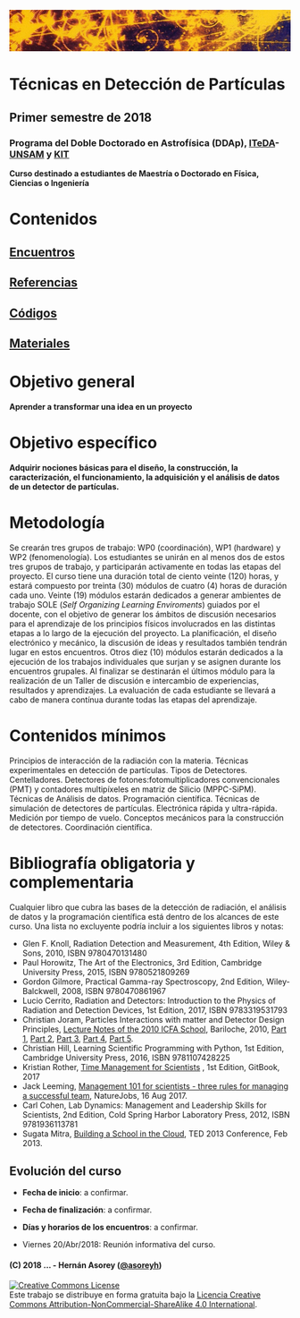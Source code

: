 ![Banner](materiales/banner.png)

# Técnicas en Detección de Partículas 

## Primer semestre de 2018

### Programa del Doble Doctorado en Astrofísica (DDAp), [ITeDA](http://www.iteda.cnea.gov.ar/)-[UNSAM](http://www.unsam.edu.ar/) y [KIT](https://www.kit.edu/)

**Curso destinado a estudiantes de Maestría o Doctorado en Física, Ciencias o Ingeniería**

# Contenidos

## [Encuentros](https://github.com/asoreyh/cosito/tree/master/encuentros)

## [Referencias](https://github.com/asoreyh/cosito/tree/master/referencias)

## [Códigos](https://github.com/asoreyh/cosito/tree/master/codigos)

## [Materiales](https://github.com/asoreyh/cosito/tree/master/materiales)

# Objetivo general

**Aprender a transformar una idea en un proyecto**

# Objetivo específico 

**Adquirir nociones básicas para el diseño, la construcción, la
caracterización, el funcionamiento, la adquisición y el análisis de datos de un
detector de partículas.**

# Metodología

Se crearán tres grupos de trabajo: WP0 (coordinación), WP1 (hardware) y WP2
(fenomenología). Los estudiantes se unirán en al menos dos de estos tres grupos
de trabajo, y participarán activamente en todas las etapas del proyecto. El
curso tiene una duración total de ciento veinte (120) horas, y estará compuesto
por treinta (30) módulos de cuatro (4) horas de duración cada uno. Veinte (19)
módulos estarán dedicados a generar ambientes de trabajo SOLE (*Self Organizing
Learning Enviroments*) guiados por el docente, con el objetivo de generar los
ámbitos de discusión necesarios para el aprendizaje de los principios físicos
involucrados en las distintas etapas a lo largo de la ejecución del proyecto.
La planificación, el diseño electrónico y mecánico, la discusión de ideas y
resultados también tendrán lugar en estos encuentros. Otros diez (10) módulos
estarán dedicados a la ejecución de los trabajos individuales que surjan y se
asignen durante los encuentros grupales.  Al finalizar se destinarán el últimos
módulo para la realización de un Taller de discusión e intercambio de
experiencias, resultados y aprendizajes. La evaluación de cada estudiante se
llevará a cabo de manera contínua durante todas las etapas del aprendizaje. 

# Contenidos mínimos

Principios de interacción de la radiación con la materia. Técnicas
experimentales en detección de partículas. Tipos de Detectores. Centelladores.
Detectores de fotones:fotomultiplicadores convencionales (PMT) y contadores
multipíxeles en matriz de Silicio (MPPC-SiPM). Técnicas de Análisis de datos.
Programación científica. Técnicas de simulación de detectores de partículas.
Electrónica rápida y ultra-rápida. Medición por tiempo de vuelo. Conceptos
mecánicos para la construcción de detectores. Coordinación científica.

# Bibliografía obligatoria y complementaria 

Cualquier libro que cubra las bases de la detección de radiación, el análisis
de datos y la programación científica está dentro de los alcances de este
curso. Una lista no excluyente podría incluir a los siguientes libros y notas:

* Glen F. Knoll, Radiation Detection and Measurement, 4th Edition,  Wiley &
  Sons, 2010, ISBN 9780470131480
* Paul Horowitz, The Art of the Electronics, 3rd Edition, Cambridge University
  Press, 2015, ISBN 9780521809269
* Gordon Gilmore, Practical Gamma-ray Spectroscopy, 2nd Edition,
  Wiley-Balckwell, 2008, ISBN 9780470861967
* Lucio Cerrito, Radiation and Detectors: Introduction to the Physics of
  Radiation and Detection Devices, 1st Edition, 2017, ISBN 9783319531793
* Christian Joram, Particles Interactions with matter and Detector Design
  Principles, [Lecture Notes of the 2010 ICFA
  School](http://fisica.cab.cnea.gov.ar/particulas/html/icfa/lectures.php),
  Bariloche, 2010, [Part
  1](http://fisica.cab.cnea.gov.ar/particulas/html/icfa/pdf/Joram01.pdf), [Part
  2](http://fisica.cab.cnea.gov.ar/particulas/html/icfa/pdf/Joram02.pdf), [Part
  3](http://fisica.cab.cnea.gov.ar/particulas/html/icfa/pdf/Joram03.pdf), [Part
  4](http://fisica.cab.cnea.gov.ar/particulas/html/icfa/pdf/Joram04.pdf), [Part
  5](http://fisica.cab.cnea.gov.ar/particulas/html/icfa/pdf/Joram05.pdf).
* Christian Hill, Learning Scientific Programming with Python, 1st Edition,
  Cambridge University Press, 2016, ISBN 9781107428225
* Kristian Rother, [Time Management for
  Scientists](https://legacy.gitbook.com/book/krother/time-management-for-scientists)
, 1st Edition, GitBook, 2017
* Jack Leeming, [Management 101 for scientists - three rules for managing a
  successful
  team](http://blogs.nature.com/naturejobs/2017/08/16/management-101-for-scientists-three-rules-for-managing-a-successful-team/),
  NatureJobs, 16 Aug 2017.
* Carl Cohen, Lab Dynamics: Management and Leadership Skills for Scientists,
  2nd Edition, Cold Spring Harbor Laboratory Press, 2012, ISBN 9781936113781
* Sugata Mitra, [Building a School in the
  Cloud](https://www.ted.com/talks/sugata_mitra_build_a_school_in_the_cloud?language=es),
  TED 2013 Conference, Feb 2013. 

## Evolución del curso

* **Fecha de inicio**: a confirmar. 
* **Fecha de finalización**: a confirmar.
* **Días y horarios de los encuentros**: a confirmar.

* Viernes 20/Abr/2018: Reunión informativa del curso.

#### (C) 2018 ... - Hernán Asorey ([@asoreyh](https://twitter.com/asoreyh/))

<a rel="license" href="http://creativecommons.org/licenses/by-nc-sa/4.0/"><img alt="Creative Commons License" style="border-width:0" src="https://i.creativecommons.org/l/by-nc-sa/4.0/88x31.png" /></a><br />Este trabajo se distribuye en forma gratuita bajo la <a rel="license" href="http://creativecommons.org/licenses/by-nc-sa/4.0/">Licencia Creative Commons Attribution-NonCommercial-ShareAlike 4.0 International</a>.
